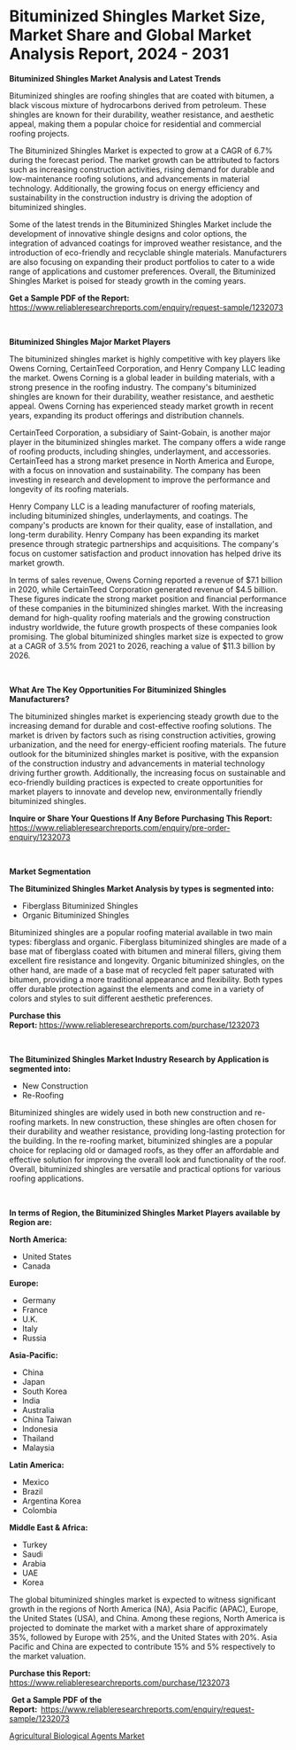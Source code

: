 <p><h1>Bituminized Shingles Market Size, Market Share and Global Market Analysis Report, 2024 - 2031</h1></p><p><strong>Bituminized Shingles Market Analysis and Latest Trends</strong></p>
<p><p>Bituminized shingles are roofing shingles that are coated with bitumen, a black viscous mixture of hydrocarbons derived from petroleum. These shingles are known for their durability, weather resistance, and aesthetic appeal, making them a popular choice for residential and commercial roofing projects.</p><p>The Bituminized Shingles Market is expected to grow at a CAGR of 6.7% during the forecast period. The market growth can be attributed to factors such as increasing construction activities, rising demand for durable and low-maintenance roofing solutions, and advancements in material technology. Additionally, the growing focus on energy efficiency and sustainability in the construction industry is driving the adoption of bituminized shingles.</p><p>Some of the latest trends in the Bituminized Shingles Market include the development of innovative shingle designs and color options, the integration of advanced coatings for improved weather resistance, and the introduction of eco-friendly and recyclable shingle materials. Manufacturers are also focusing on expanding their product portfolios to cater to a wide range of applications and customer preferences. Overall, the Bituminized Shingles Market is poised for steady growth in the coming years.</p></p>
<p><strong>Get a Sample PDF of the Report:&nbsp;</strong> <a href="https://www.reliableresearchreports.com/enquiry/request-sample/1232073">https://www.reliableresearchreports.com/enquiry/request-sample/1232073</a></p>
<p>&nbsp;</p>
<p><strong>Bituminized Shingles Major Market Players</strong></p>
<p><p>The bituminized shingles market is highly competitive with key players like Owens Corning, CertainTeed Corporation, and Henry Company LLC leading the market. Owens Corning is a global leader in building materials, with a strong presence in the roofing industry. The company's bituminized shingles are known for their durability, weather resistance, and aesthetic appeal. Owens Corning has experienced steady market growth in recent years, expanding its product offerings and distribution channels.</p><p>CertainTeed Corporation, a subsidiary of Saint-Gobain, is another major player in the bituminized shingles market. The company offers a wide range of roofing products, including shingles, underlayment, and accessories. CertainTeed has a strong market presence in North America and Europe, with a focus on innovation and sustainability. The company has been investing in research and development to improve the performance and longevity of its roofing materials.</p><p>Henry Company LLC is a leading manufacturer of roofing materials, including bituminized shingles, underlayments, and coatings. The company's products are known for their quality, ease of installation, and long-term durability. Henry Company has been expanding its market presence through strategic partnerships and acquisitions. The company's focus on customer satisfaction and product innovation has helped drive its market growth.</p><p>In terms of sales revenue, Owens Corning reported a revenue of $7.1 billion in 2020, while CertainTeed Corporation generated revenue of $4.5 billion. These figures indicate the strong market position and financial performance of these companies in the bituminized shingles market. With the increasing demand for high-quality roofing materials and the growing construction industry worldwide, the future growth prospects of these companies look promising. The global bituminized shingles market size is expected to grow at a CAGR of 3.5% from 2021 to 2026, reaching a value of $11.3 billion by 2026.</p></p>
<p>&nbsp;</p>
<p><strong>What Are The Key Opportunities For Bituminized Shingles Manufacturers?</strong></p>
<p><p>The bituminized shingles market is experiencing steady growth due to the increasing demand for durable and cost-effective roofing solutions. The market is driven by factors such as rising construction activities, growing urbanization, and the need for energy-efficient roofing materials. The future outlook for the bituminized shingles market is positive, with the expansion of the construction industry and advancements in material technology driving further growth. Additionally, the increasing focus on sustainable and eco-friendly building practices is expected to create opportunities for market players to innovate and develop new, environmentally friendly bituminized shingles.</p></p>
<p><strong>Inquire or Share Your Questions If Any Before Purchasing This Report:</strong> <a href="https://www.reliableresearchreports.com/enquiry/pre-order-enquiry/1232073">https://www.reliableresearchreports.com/enquiry/pre-order-enquiry/1232073</a></p>
<p>&nbsp;</p>
<p><strong>Market Segmentation</strong></p>
<p><strong>The Bituminized Shingles Market Analysis by types is segmented into:</strong></p>
<p><ul><li>Fiberglass Bituminized Shingles</li><li>Organic Bituminized Shingles</li></ul></p>
<p><p>Bituminized shingles are a popular roofing material available in two main types: fiberglass and organic. Fiberglass bituminized shingles are made of a base mat of fiberglass coated with bitumen and mineral fillers, giving them excellent fire resistance and longevity. Organic bituminized shingles, on the other hand, are made of a base mat of recycled felt paper saturated with bitumen, providing a more traditional appearance and flexibility. Both types offer durable protection against the elements and come in a variety of colors and styles to suit different aesthetic preferences.</p></p>
<p><strong>Purchase this Report:&nbsp;</strong><a href="https://www.reliableresearchreports.com/purchase/1232073">https://www.reliableresearchreports.com/purchase/1232073</a></p>
<p>&nbsp;</p>
<p><strong>The Bituminized Shingles Market Industry Research by Application is segmented into:</strong></p>
<p><ul><li>New Construction</li><li>Re-Roofing</li></ul></p>
<p><p>Bituminized shingles are widely used in both new construction and re-roofing markets. In new construction, these shingles are often chosen for their durability and weather resistance, providing long-lasting protection for the building. In the re-roofing market, bituminized shingles are a popular choice for replacing old or damaged roofs, as they offer an affordable and effective solution for improving the overall look and functionality of the roof. Overall, bituminized shingles are versatile and practical options for various roofing applications.</p></p>
<p>&nbsp;</p>
<p><strong>In terms of Region, the Bituminized Shingles Market Players available by Region are:</strong></p>
<p>
    <p> <strong> North America: </strong>
        <ul>
            <li>United States</li>
            <li>Canada</li>
        </ul>
        </p> 
    <p> <strong> Europe: </strong>
        <ul>
            <li>Germany</li>
            <li>France</li>
            <li>U.K.</li>
            <li>Italy</li>
            <li>Russia</li>
        </ul>
        </p> 
    <p> <strong> Asia-Pacific: </strong>
        <ul>
            <li>China</li>
            <li>Japan</li>
            <li>South Korea</li>
            <li>India</li>
            <li>Australia</li>
            <li>China Taiwan</li>
            <li>Indonesia</li>
            <li>Thailand</li>
            <li>Malaysia</li>
        </ul>
        </p> 
    <p> <strong> Latin America: </strong>
        <ul>
            <li>Mexico</li>
            <li>Brazil</li>
            <li>Argentina Korea</li>
            <li>Colombia</li>
        </ul>
        </p> 
    <p> <strong> Middle East & Africa: </strong>
        <ul>
            <li>Turkey</li>
            <li>Saudi</li>
            <li>Arabia</li>
            <li>UAE</li>
            <li>Korea</li>
        </ul>
    </p>
    </p>
<p><p>The global bituminized shingles market is expected to witness significant growth in the regions of North America (NA), Asia Pacific (APAC), Europe, the United States (USA), and China. Among these regions, North America is projected to dominate the market with a market share of approximately 35%, followed by Europe with 25%, and the United States with 20%. Asia Pacific and China are expected to contribute 15% and 5% respectively to the market valuation.</p></p>
<p><strong>Purchase this Report: </strong><a href="https://www.reliableresearchreports.com/purchase/1232073">https://www.reliableresearchreports.com/purchase/1232073</a></p>
<p>&nbsp;<strong>Get a Sample PDF of the Report:&nbsp;&nbsp;</strong><a href="https://www.reliableresearchreports.com/enquiry/request-sample/1232073">https://www.reliableresearchreports.com/enquiry/request-sample/1232073</a></p>
<p><strong></strong></p>
<p><p><a href="https://github.com/Alonsoolds3wq1d81czn8rbol/Market-Research-Report-List-1/blob/main/agricultural-biological-agents-market.md">Agricultural Biological Agents Market</a></p></p>